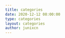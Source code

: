 ```yaml
---
title: categories
date: 2020-12-12 08:00:00
type: categories
layout: categories
author: junixcn
---
```

